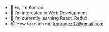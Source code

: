 - 👋 Hi, I’m Konrad
- 👀 I’m interested in Web Development
- 🌱 I’m currently learning React, Redux
- 📫 How to reach me konradcz02@gmail.com

<!---
konradczarny02/konradczarny02 is a ✨ special ✨ repository because its `README.md` (this file) appears on your GitHub profile.
You can click the Preview link to take a look at your changes.
--->
